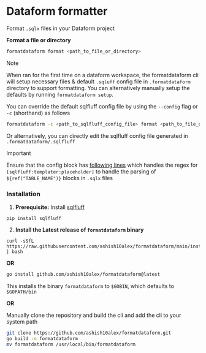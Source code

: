 

# Dataform formatter

Format `.sqlx` files in your Dataform project

**Format a file or directory**

```bash
formatdataform format <path_to_file_or_directory>
```

> [!NOTE]
When ran for the first time on a dataform workspace, the formatdataform cli will setup necessary files & default `.sqluff` config file in `.formatdataform` directory
to support formatting. You can alternatively manually setup the defaults by running `formatdataform setup`.

You can override the default sqlfluff config file by using the `--config` flag or `-c` (shorthand) as follows

```bash
formatdataform -c <path_to_sqlfluff_config_file> format <path_to_file_or_directory>
```

Or alternatively, you can directly edit the sqlfluff config file generated in `.formatdataform/.sqlfluff`

> [!IMPORTANT]
> Ensure that the config block has [following lines](https://github.com/ashish10alex/formatdataform/blob/b265412ed05fbca21620e520713ac4faf1d61e82/cmd/sqlfluff_config.go#L116-L117) which handles
the regex for `[sqlfluff:templater:placeholder]` to handle the parsing of `${ref("TABLE_NAME")}` blocks in `.sqlx` files


### Installation

1. **Prerequisite:** Install [sqlfluff](https://github.com/sqlfluff/sqlfluff)

```
pip install sqlfluff
```

2. **Install the Latest release of `formatdataform` binary**

```
curl -sSfL https://raw.githubusercontent.com/ashish10alex/formatdataform/main/install_latest.sh | bash
```

**OR**

```bash
go install github.com/ashish10alex/formatdataform@latest
```
This installs the binary `formatdataform` to `$GOBIN`, which defaults to `$GOPATH/bin`

**OR**

Manually clone the repository and build the cli and add the cli to your system path

```bash
git clone https://github.com/ashish10alex/formatdataform.git
go build -o formatdataform
mv formatdataform /usr/local/bin/formatdataform
```
